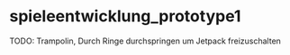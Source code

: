 # spieleentwicklung_prototype1

TODO: Trampolin, Durch Ringe durchspringen um Jetpack freizuschalten
